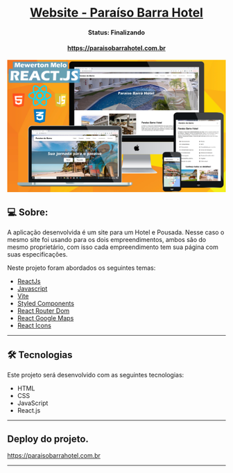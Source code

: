 <p align="center">
  <h1 align="center"><a href="#">Website - Paraíso Barra Hotel</a></h1>
</p>

<h4 align="center"> 
	 Status: Finalizando
</h4>
<p align="center">
  <h4 align="center"><a href="https://paraisobarrahotel.com.br">https://paraisobarrahotel.com.br</a></h4>
</p>

<p align="center">
  <img width="800" src="./src/assets/apresentarhotel.png">
</p>

## 💻 Sobre:

A aplicação desenvolvida é um site para um Hotel e Pousada.
Nesse caso o mesmo site foi usando para os dois empreendimentos,
ambos são do mesmo proprietário, com isso cada empreendimento tem
sua página com suas especificações. 

Neste projeto foram abordados os seguintes temas:

- [ReactJs](https://reactjs.org)
- [Javascript](https://developer.mozilla.org/pt-BR/docs/Web/JavaScript)
- [Vite](https://vitejs.dev/)
- [Styled Components](https://styled-components.com/)
- [React Router Dom](https://react-icons.github.io/react-icons/)
- [React Google Maps](https://www.npmjs.com/package/@react-google-maps/api)
- [React Icons](https://react-icons.github.io/react-icons)

---

## 🛠 Tecnologias

Este projeto será desenvolvido com as seguintes tecnologias:

- HTML
- CSS
- JavaScript
- React.js

---

## Deploy do projeto.
https://paraisobarrahotel.com.br


---



